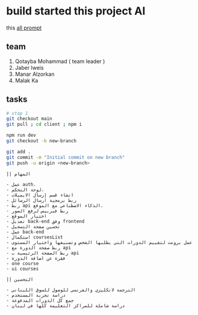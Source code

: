 # build started this project AI

this [all prompt](Ai-prompt.md)

## team

1. Qotayba Mohammad ( team leader )
2. Jaber lweis
3. Manar Alzorkan
4. Malak Ka

## tasks

```bash
# stap 1 
git checkout main
git pull ; cd client ; npm i 

npm run dev  
git checkout -b new-branch

git add .
git commit -m "Initial commit on new branch"
git push -u origin <new-branch>
```
```
|| المهام

- عمل auth.
- لوحة التحكم.
- انشاء قسم إرسال الايميلات
- ربط برمجية ارسال الرسائل
- ربط api الذكاء الاصطناعي مع الموقع.
- ربط فيربيس لرفع الصور
- اختبار الموقع
- تعديل back-end وفق frontend
- تحسين صفحة التسجيل
- عمل back-end
- استكمال coursesList
- عمل برومت لتقييم الدورات التي يطلبها الشخص وتصنيفها واختيار المستوى
- ربط صفحة الدورة مع api
- ربط الصفحة الرئيسية ب api
- فقرة عن اضافة الدورة
- one course
- ui courses

|| التحسين

- الترجمة لانكليزي والفرنسي للوصول للسوق اللبناني
- دراسة تجربة المستخدم
- جمع كل الدورات المدفوعة
- دراسة شاملة للمراكز التعليمة كلها في لبنان
```